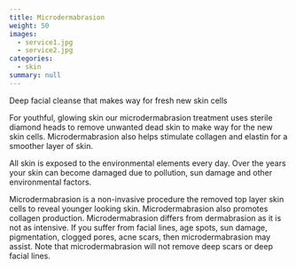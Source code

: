 ```yaml
---
title: Microdermabrasion
weight: 50
images:
  - service1.jpg
  - service2.jpg
categories:
  - skin
summary: null
---
```

Deep facial cleanse that makes way for fresh new skin cells

For youthful, glowing skin our microdermabrasion treatment uses sterile diamond heads to remove unwanted dead skin to make way for the new skin cells. Microdermabrasion also helps stimulate collagen and elastin for a smoother layer of skin.

All skin is exposed to the environmental elements every day. Over the years your skin can become damaged due to pollution, sun damage and other environmental factors.

Microdermabrasion is a non-invasive procedure the removed top layer skin cells to reveal younger looking skin. Microdermabrasion also promotes collagen production. Microdermabrasion differs from dermabrasion as it is not as intensive. If you suffer from facial lines, age spots, sun damage, pigmentation, clogged pores, acne scars, then microdermabrasion may assist. Note that microdermabrasion will not remove deep scars or deep facial lines.
